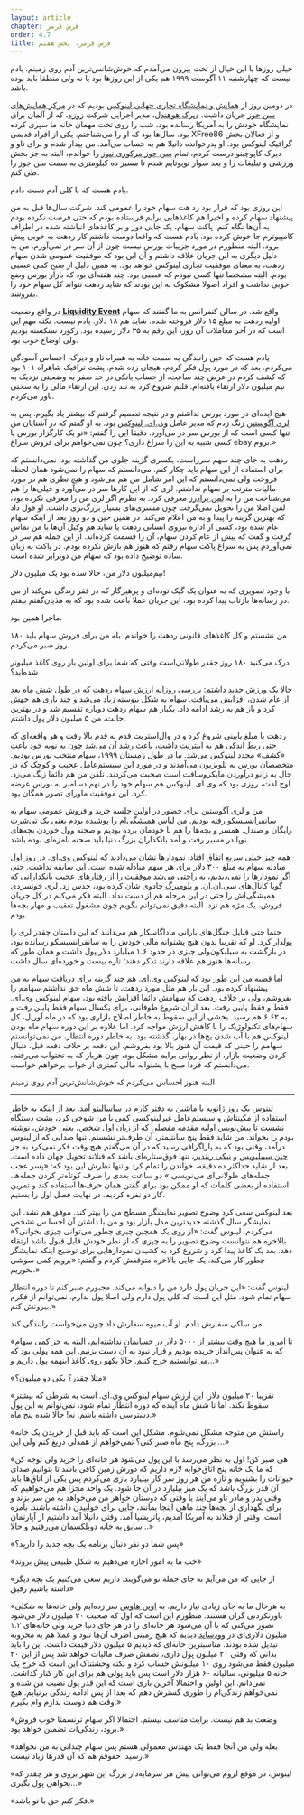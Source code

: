 ```yaml
---
layout: article
chapter: فرش قرمز
order: 4.7
title: فرش قرمز، بخش هفتم
---
```



خیلی روزها با این خیال از تخت بیرون می‌آمدم که خوش‌شانس‌ترین آدم روی زمینم. یادم نیست که چهارشنبه ۱۱ آگوست ۱۹۹۹ هم یکی از این روزها بود یا نه ولی منطقا باید بوده باشد. 

در دومین روز از <abbr title="Linux World">همایش و نمایشگاه تجاری جهانی لینوکس</abbr > بودیم که در <abbr title="San Jose Convention Center">مرکز همایش‌های سن جوز</abbr > جریان داشت. <abbr title="Dirk Hohndel">دیرک هوهندل</abbr >، مدیر اجرایی شرکت <abbr title="SuSE - شرکت لینوکس آلمانی که این روزها به توزیع زوزه و اوپن زوزه تبدیل شده">زوزه</abbr >، که از آلمان برای نمایشگاه خودش را به آمریکا رسانده بود، شب را روی تخت مهمان خانه ما سپری کرده بود. سال‌ها بود که او را می‌شناختم. یکی از افراد قدیمی XFree86 و از فعالان بخش گرافیک لینوکس بود. او پدرخوانده دانیلا هم به حساب می‌آمد. من بیدار شدم و برای تاو و دیرک کاپوچینو درست کردم، تمام <abbr title="San Jose Mercury News">سن جوز مرکوری نیوز</abbr > را خواندم، البته به جز بخش ورزشی و تبلیغات را و بعد سوار تویوتایم شدم تا مسیر ده کیلومتری به سمت سن جوز را طی کنم. 

یادم هست که با کلی آدم دست دادم. 

این روزی بود که قرار بود رد هت سهام خود را عمومی کند. شرکت سال‌ها قبل به من پیشنهاد سهام کرده و اخیرا هم کاغذهایی برایم فرستاده بودم که حتی فرصت نکرده بودم به آن‌ها نگاه کنم. پاکت سهام، یک جایی دور و بر کاغذهای انباشته شده در اطراف کامپیوترم جا خوش کرده بود. یادم هست که واقعا دوست داشتم کار ردهت به خوبی پیش برود. البته منظورم در مورد جزییات بورس نیست چون از آن سر در نمی‌آورم. من به دلیل دیگری به این جریان علاقه داشتم و آن این بود که موفقیت عمومی شدن سهام ردهت، به معنای موفقیت تجاری لینوکس خواهد بود. به همین دلیل از صبح کمی عصبی بودم. البته مشخصا تنها کسی نبودم که عصبی بود. چند هفته‌ای بود که بازار بورس وضع خوبی نداشت و افراد اصولا مشکوک به این بودند که شاید ردهت نتواند کل سهام خود را بفروشد. 

در واقع وضعیت <abbr title="Liquidity Event - برنامه ای که طی آن یک شرکت سهام خود را می خرد یا می فروشد. ممنون می شوم کسی که اقتصاد می‌داند توضیح و ترجمه صحیح‌تری به jadijadi روی جیمیل ایمیل کند.">**Liquidity Event**</abbr > واقع شد. در سالن کنفرانس به ما گفتند که سهام اولیه ردهت به مبلغ ۱۵ دلار فروخته شده. شاید هم ۱۸ دلار. یادم نیست. نکته مهم این است که در آخر معاملات آن روز، این رقم به ۳۵ دلار رسیده بود. رکورد نشکسته بودیم ولی اوضاع خوب بود.

یادم هست که حین رانندگی به سمت خانه به همراه تاو و دیرک، احساس آسودگی می‌کردم. بعد که در مورد پول فکر کردم، هیجان زده شدم. پشت ترافیک شاهراه ۱۰۱ بود که کشف کردم در عرض چند ساعت،‌ از حساب بانکی در حد صفر به وضعیتی نزدیک به نیم میلیون دلار ارتقاء یافته‌ام. قلبم شروع کرد به تند زدن. این ارتقاء مالی را به سختی باور می‌کردم. 

هیچ ایده‌ای در مورد بورس نداشتم و در نتیجه تصمیم گرفتم که بیشتر یاد بگیرم. پس به <abbr title="Larry Augustin">لری آگوستین</abbr > زنگ زدم که مدیر عامل <abbr title="VA Linux - شرکتی که پشت سایت‌هایی مانند سورس فورج و ThinkGeek بود و امروزه نام خود را به گیک‌نت تغییر داده.">وی.ای. لینوکس</abbr > بود. به او گفتم که در آشنایان من تنها کسی است که از بورس سر در می‌آورد. دقیقا این را گفتم: «تو یک کارگزار بورس یا کسی شبیه به این را سراغ داری؟ چون نمی‌خواهم برای فروش سراغ ebay بروم.»

ردهت به جای چند سهم سرراست، یکسری گزینه جلوی من گذاشته بود. نمی‌دانستم که برای استفاده از این سهام باید چکار کنم. می‌دانستم که سهام را نمی‌شود همان لحظه فروخت ولی نمی‌دانستم که این امر شامل من هم می‌شود و هیچ نظری هم در مورد مالیات مترتب بر سهام نداشتم. لری که از این کارها سر در می‌آورد و خیلی‌ها را هم می‌شناخت من را به <abbr title="Lehman Borthers">لمن برادرز</abbr > معرفی کرد. به نظرم اگر لری من را معرفی نکرده بود، لمن اصلا من را تحویل نمی‌گرفت چون مشتری‌های بسیار بزرگ‌تری داشت. او قول داد که بهترین گزینه را پیدا و به من اعلام می‌کند. در همین حین و دو روز بعد از اینکه سهام عام شده بود، کسی از اداره نیروی انسانی ردهت یا شاید هم وکیل آن‌ها با من تماس گرفت و گفت که پیش از عام کردن سهام، آن را قسمت کرده‌اند. از این جمله هم سر در نمی‌آوردم پس به سراغ پاکت سهام رفتم که هنوز هم بازش نکرده بودم. در پاکت به زبان ساده توضیح داده بود که سهام من دوبرابر شده است. 

نیم‌میلیون دلار من، حالا شده بود یک میلیون دلار!

با وجود تصویری که به عنوان یک گیک توده‌ای و پرهیزگار که در فقر زندگی می‌کند از من در رسانه‌ها بازتاب پیدا کرده بود، این جریان عملا باعث شده بود که به هذیان‌گفتم بیفتم. 

ماجرا همین بود. 

من نشستم و کل کاغذهای قانونی ردهت را خواندم. بله من برای فروش سهام باید ۱۸۰ روز صبر می‌کردم. 

درک می‌کنید ۱۸۰ روز چقدر طولانی‌است وقتی که شما برای اولین بار روی کاغذ میلیونر شده‌اید؟

حالا یک ورزش جدید داشتم: بررسی روزانه ارزش سهام ردهت که در طول شش ماه بعد از عام شدن، افزایش می‌یافت. سهام به شکل پیوسته زیاد می‌شد و چند باری هم جهش کرد و باز هم به رشد ادامه داد. یکبار هم سهام ردهت دوباره تقسیم شد و در بهترین حالت، من ۵ میلیون دلار پول داشتم. 

ردهت با مبلغ پایینی شروع کرد و در وال‌استریت قدم به قدم بالا رفت و هر واقعه‌ای که حتی ربط اندکی هم به اینترنت داشت، باعث رشد آن می‌شد چون به نوبه خود باعث «کشف» مجدد لینوکس می‌شد. ما در طول زمستان ۱۹۹۹، سهام منتخب بورس بودیم. متخصصان بورس به تلویزیون می‌آمدند و در مورد این سیستم‌عامل عجیب و کوچک که در حال به زانو درآوردن مایکروسافت است صحبت می‌کردند. تلفن من هم دائما زنگ می‌زد. اوج لذت، روزی بود که وی.ای. لینوکس هم سهام خود را در نهم دسامبر به بورس عرضه کرد. این موفقیت ماورای تصور همگان بود.

من و لری آگوستین برای حضور در اولین جلسه خرید و فروش عمومی سهام به سانفرانسیسکو رفته بودیم.  من لباس همیشگی‌ام را پوشیده بودم یعنی یک تی‌شرت رایگان و صندل. همسر و بچه‌ها را هم با خودمان برده بودیم و صحنه وول خوردن بچه‌های نوپا در مسیر رفت و آمد بانکداران بزرگ دنیا باید صحنه بامزه‌ای بوده باشد. 

همه چیز خیلی سریع اتفاق افتاد. نمودارها نشان می‌دادند که لینوکس وی.ای. در روز اول مبادله سهام به مبلغ ۳۰۰ دلار برای هر سهم مبادله شده است. این سابقه نداشت. حتی اگر نمودارها را نمی‌دیدیم، به راحتی می‌شد موفقیت را از رفتارهای عجیب بانکدارانی که گویا کانال‌های سی.ان.ان. و <abbr title="Bloomberg - شرکتی با محوریت نرم افزارهای اطلاعاتی، رسانه و اطلاعات اقتصادی.">بلومبرگ</abbr >  جادوی شان کرده بود، حدس زد. لری خونسردی همیشگی‌اش را حتی در این مرحله هم از دست نداد. البته فکر می‌کنم در کل جریان فروش، یک مژه هم نزد. البته دقیق نمی‌توانم بگویم چون مشغول تعقیب و مهار بچه‌ها بودم. 

حتما حتی قبایل جنگل‌های بارانی ماداگاسکار هم می‌دانند که این داستان چقدر لری را پولدار کرد. او که تقریبا بدون هیچ پشتوانه مالی خودش را به سانفرانسیسکو رسانده بود، در بازگشت به سیلیکون‌ولی چیزی در حدود ۱.۶ میلیارد دلار پول داشت و همان طور که رسانه‌ها هنوز هم علاقه دارند تذکر دهند؛ تازه بیست و خورده‌ای سال داشت.

اما قضیه من این طور بود که لینوکس وی.ای. هم چند گزینه برای دریافت سهام به من پیشنهاد کرده بود. این بار هم مثل مورد ردهت، تا شش ماه حق نداشتم سهامم را بفروشم، ولی بر خلاف ردهت که سهامش دائما افزایش یافته بود، سهام لینوکس وی.ای. فقط و فقط پایین رفت. بعد از آن شروع طوفانی، برای یکسال سهام فقط پایین رفت و به ۶.۶۲ هم رسید. بخشی از این سقوط به خاطر اصلاح بازاری بود که در ماه آوریل، کل سهام‌های تکنولوژیک را با کاهش ارزش مواجه کرد. اما علاوه بر این دوره سهام ماه بودن لینوکس هم با آب شدن یخ‌ها در بهار، گذشته بود. به خاطر دوره انتظار، من نمی‌توانستم سهامم را حینی که قیمت آن هنوز بالا بود بفروشم. این دفعه بر خلاف دفعه قبل، دنبال کردن وضعیت بازار، از نظر روانی برایم مشکل بود، چون هربار که به تختواب می‌رفتم، می‌دانستم که فردا صبح با پشتوانه مالی کمتری از خواب برخواهم خواست. 

البته هنوز احساس می‌کردم که خوش‌شانش‌ترین آدم روی زمینم. 

<hr />
<div class="journal">


لینوس یک روز ژانویه با ماشین به دفتر کارم در <abbr title="Sausalito">ساسالیتو</abbr > آمد. بعد از اینکه به خاطر استفاده از مکینتاش و سیستم‌عامل غیرلینوکسی کمی با من شوخی کرد، پشت دستگاه نشست تا پیش‌نویس اولیه مقدمه مفصلی که از زبان اول شخص، یعنی خودش، نوشته بودم را بخواند. من شاید فقط پنج سانتیمتر، آن طرف‌تر نشستم. تنها صدایی که از لینوس درآمد، وقتی بود که به پاراگرافی رسید که در آن می‌گفتم هیچ وقت فکر نمی‌کرد به جز <abbr title="Jean Sibelius">جین سیبلیویس</abbr > و <abbr title="Nikki the Reindeer">نیکی ریندیر</abbr >، تنها فوق‌ستاره‌ای باشد که فنلاند تحویل جهان داده است. بعد از شاید حداکثر ده دقیقه، خواندن را تمام کرد و تنها نظرش این بود که: «پسر عجب جمله‌های طولانی‌ای می‌نویسی.» دو ساعت بعدی را صرف کوتاه‌تر کردن جمله‌ها، استفاده از بعضی کلمات که او ممکن بود برای گفتن همان حرف‌ها استفاده کند و تمرین کار دو نفره کردیم. در نهایت فصل اول را بستیم.

بعد لینوکس سعی کرد وضوح تصویر نمایشگر مسطح من را بهتر کند. موفق هم نشد. این نمایشگر سال گذشته جدیدترین مدل بازار بود و من با داشتن آن احسا س تشخص می‌کردم. لینوس گفت: «از روی یک همچین چیزی چطور می‌توانی چیزی بخوانی؟» بالاخره هم نتوانست وضوح تصویر را به چیزی که از نظر خودش قابل قبول باشد ارتقاء دهد. بعد یک کاغذ پیدا کرد و شروع کرد به کشیدن نمودارهایی برای توضیح اینکه نمایشگر چطور کار می‌کند. یک جایی بالاخره متوقفش کردم و گفتم: «برویم کمی سوشی بخوریم.»

لینوس گفت: «این جریان پول دارد من را دیوانه می‌کند. مجبورم صبر کنم تا دوره انتظار سهام تمام شود. مثل این است که کلی پول دارم ولی اصلا پول ندارم. نمی‌توانم از فکرم بیرونش کنم.»

من ساکی سفارش دادم. او آب میوه سفارش داد چون می‌خواست رانندگی کند. 

«تا امروز ما هیچ وقت بیشتر از ۵۰۰۰ دلار در حسابمان نداشته‌ایم، البته به جز کمی سهام که به عنوان پس‌انداز خریده بودیم و قرار نبود به آن دست بزنیم. این همه پولی بود که می‌توانستیم خرج کنیم. حالا یکهو روی کاغذ اینهمه پول داریم و...»

«مثلا چقدر؟ یکی دو میلیون؟»

«تقریبا ۲۰ میلیون دلار. این ارزش سهام لینوکس وی.ای. است به شرطی که بیشتر سقوط نکند. اما تا شش ماه آینده که دوره انتظار تمام شود، نمی‌توانم به این پول دسترسی داشته باشم. نه! حالا شده پنج ماه.»

«راستش من متوجه مشکل نمی‌شوم. مشکل این است که باید قبل از خریدن یک خانه بزرگ، پنج ماه صبر کنی؟ نمی‌خواهم از همدلی دریغ کنم ولی این ...»

«هی صبر کن! اول به نظر می‌رسد با این پول می‌شود هر خانه‌ای را خرید ولی توجه کن که ما یک خانه پنج اتاق‌خوابه لازم داریم که دورش زمین کافی باشد تا بتوانیم صدای حیوانات را بشنویم و تازه من هر روز سر کار بیلیارد بازی می‌کردم پس یکی از اتاق‌ها باید آن قدر بزرگ باشد که یک میز بیلیارد در آن جا شود. یک واحد مجزا هم می‌خواهیم که وقتی پدر و مادر تاو می‌آیند یا وقتی که دوستان خواهر من می‌خواهد به من سر بزند و برای نگهداری از بچه‌ها چند ماهی اینجا بمانند، جایی برای خوابیدن داشته باشند. بامزه است. وقتی از فنلاند به آمریکا آمدیم، پاتریشیا آمد. وقتی دانیلا آمد داشتیم از آپارتمان سابق به خانه دوبلکسمان می‌رفتیم و حالا...»

«پس شما دو نفر دنبال برنامه یک بچه جدید را دارید؟»

«خب ما به امور اجازه می‌دهیم به شکل طبیعی پیش بروند»

«از جایی که من می‌آیم به جای جمله تو می‌گویند: داریم سعی می‌کنیم یک بچه دیگر داشته باشیم رفیق»

«به هرحال ما به جای زیادی نیاز داریم. به <abbr title="Open House - شرکتی برای جستجوی خانه‌های آماده فروش">اوپن هاوس</abbr > سر زده‌ایم ولی خانه‌ها به شکلی باورنکردنی گران هستند. منظورم این است که اول که صحبت ۲۰ میلیون دلار می‌شود تصور می‌کنی که با آن می‌شود هر خانه‌ای را در هر جای دنیا خرید ولی خانه‌های ۱.۲  میلیون دلاری‌ای در <abbr title="Woodside">وودساید</abbr > دیدیم که هیچ زمینی اطرف آن‌ها نبود و عملا هم به مخروبه تبدیل شده بودند. مناسبترین خانه‌ای که دیدیم ۵ میلیون دلار قیمت داشت. این را باید بدانی که وقتی ۲۰ میلیون پول داری، نصفش صرف مالیات خواهد شد پس از این ۲۰ میلیون فقط می‌شود روی ۱۰ میلیونش حساب کرد و نکته وحشتناک این است که خرج یک خانه ۵ میلیونی، سالیانه ۶۰ هزار دلار است پس باید پولی هم برای این کار کنار گذاشت. نمی‌دانم. این اولین و احتمالا آخرین باری است که این قدر پول نصیب من شده و نمی‌خواهم زندگی‌ام را طوری گسترش دهم که بعدا از پس ادامه زندگی برنیایم. هیچ وقت هم دوست ندارم وام بگیرم.»

«وضعت بد هم نیست. برایت متاسف نیستم. احتمالا اگر سهام ترنسمتا خوب فروش برود، زندگی‌ات تضمین خواهد بود.»

«بعله ولی من آنجا فقط یک مهندس معمولی هستم پس سهام چندانی به من نخواهد رسید. حقوقم هم که آن‌ قدرها زیاد نیست.»

«لینوس، در موقع لزوم می‌توانی پیش هر سرمایه‌دار بزرگ این شهر بروی و هر چقدر که بخواهی پول بگیری...»

«فکر کنم حق با تو باشد.»

</div>
